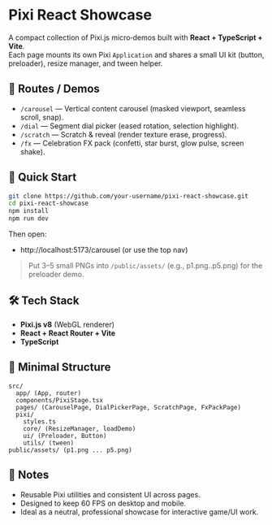 # Pixi React Showcase

A compact collection of Pixi.js micro‑demos built with **React + TypeScript + Vite**.  
Each page mounts its own Pixi `Application` and shares a small UI kit (button, preloader), resize manager, and tween helper.

## 🧭 Routes / Demos

- `/carousel` — Vertical content carousel (masked viewport, seamless scroll, snap).
- `/dial` — Segment dial picker (eased rotation, selection highlight).
- `/scratch` — Scratch & reveal (render texture erase, progress).
- `/fx` — Celebration FX pack (confetti, star burst, glow pulse, screen shake).

## 🚀 Quick Start

```bash
git clone https://github.com/your-username/pixi-react-showcase.git
cd pixi-react-showcase
npm install
npm run dev
```

Then open:

- http://localhost:5173/carousel (or use the top nav)

> Put 3–5 small PNGs into `/public/assets/` (e.g., p1.png..p5.png) for the preloader demo.

## 🛠 Tech Stack

- **Pixi.js v8** (WebGL renderer)
- **React + React Router + Vite**
- **TypeScript**

## 📁 Minimal Structure

```
src/
  app/ (App, router)
  components/PixiStage.tsx
  pages/ (CarouselPage, DialPickerPage, ScratchPage, FxPackPage)
  pixi/
    styles.ts
    core/ (ResizeManager, loadDemo)
    ui/ (Preloader, Button)
    utils/ (tween)
public/assets/ (p1.png ... p5.png)
```

## 📜 Notes

- Reusable Pixi utilities and consistent UI across pages.
- Designed to keep 60 FPS on desktop and mobile.
- Ideal as a neutral, professional showcase for interactive game/UI work.
